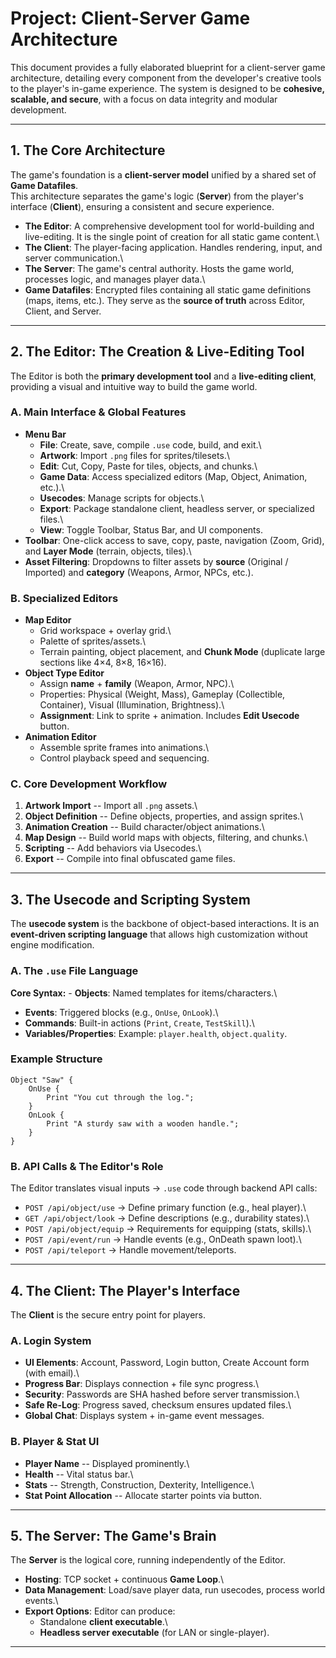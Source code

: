 # Project: Client-Server Game Architecture

This document provides a fully elaborated blueprint for a client-server
game architecture, detailing every component from the developer's
creative tools to the player's in-game experience. The system is
designed to be **cohesive, scalable, and secure**, with a focus on data
integrity and modular development.

------------------------------------------------------------------------

## 1. The Core Architecture

The game's foundation is a **client-server model** unified by a shared
set of **Game Datafiles**.\
This architecture separates the game's logic (**Server**) from the
player's interface (**Client**), ensuring a consistent and secure
experience.

-   **The Editor**: A comprehensive development tool for world-building
    and live-editing. It is the single point of creation for all static
    game content.\
-   **The Client**: The player-facing application. Handles rendering,
    input, and server communication.\
-   **The Server**: The game's central authority. Hosts the game world,
    processes logic, and manages player data.\
-   **Game Datafiles**: Encrypted files containing all static game
    definitions (maps, items, etc.). They serve as the **source of
    truth** across Editor, Client, and Server.

------------------------------------------------------------------------

## 2. The Editor: The Creation & Live-Editing Tool

The Editor is both the **primary development tool** and a **live-editing
client**, providing a visual and intuitive way to build the game world.

### A. Main Interface & Global Features

-   **Menu Bar**
    -   **File**: Create, save, compile `.use` code, build, and exit.\
    -   **Artwork**: Import `.png` files for sprites/tilesets.\
    -   **Edit**: Cut, Copy, Paste for tiles, objects, and chunks.\
    -   **Game Data**: Access specialized editors (Map, Object,
        Animation, etc.).\
    -   **Usecodes**: Manage scripts for objects.\
    -   **Export**: Package standalone client, headless server, or
        specialized files.\
    -   **View**: Toggle Toolbar, Status Bar, and UI components.
-   **Toolbar**: One-click access to save, copy, paste, navigation
    (Zoom, Grid), and **Layer Mode** (terrain, objects, tiles).\
-   **Asset Filtering**: Dropdowns to filter assets by **source**
    (Original / Imported) and **category** (Weapons, Armor, NPCs, etc.).

### B. Specialized Editors

-   **Map Editor**
    -   Grid workspace + overlay grid.\
    -   Palette of sprites/assets.\
    -   Terrain painting, object placement, and **Chunk Mode**
        (duplicate large sections like 4×4, 8×8, 16×16).
-   **Object Type Editor**
    -   Assign **name** + **family** (Weapon, Armor, NPC).\
    -   Properties: Physical (Weight, Mass), Gameplay (Collectible,
        Container), Visual (Illumination, Brightness).\
    -   **Assignment**: Link to sprite + animation. Includes **Edit
        Usecode** button.
-   **Animation Editor**
    -   Assemble sprite frames into animations.\
    -   Control playback speed and sequencing.

### C. Core Development Workflow

1.  **Artwork Import** -- Import all `.png` assets.\
2.  **Object Definition** -- Define objects, properties, and assign
    sprites.\
3.  **Animation Creation** -- Build character/object animations.\
4.  **Map Design** -- Build world maps with objects, filtering, and
    chunks.\
5.  **Scripting** -- Add behaviors via Usecodes.\
6.  **Export** -- Compile into final obfuscated game files.

------------------------------------------------------------------------

## 3. The Usecode and Scripting System

The **usecode system** is the backbone of object-based interactions. It
is an **event-driven scripting language** that allows high customization
without engine modification.

### A. The `.use` File Language

**Core Syntax:** - **Objects**: Named templates for items/characters.\
- **Events**: Triggered blocks (e.g., `OnUse`, `OnLook`).\
- **Commands**: Built-in actions (`Print`, `Create`, `TestSkill`).\
- **Variables/Properties**: Example: `player.health`, `object.quality`.

### Example Structure

``` text
Object "Saw" {
    OnUse {
        Print "You cut through the log.";
    }
    OnLook {
        Print "A sturdy saw with a wooden handle.";
    }
}
```

### B. API Calls & The Editor's Role

The Editor translates visual inputs → `.use` code through backend API
calls:

-   `POST /api/object/use` → Define primary function (e.g., heal
    player).\
-   `GET /api/object/look` → Define descriptions (e.g., durability
    states).\
-   `POST /api/object/equip` → Requirements for equipping (stats,
    skills).\
-   `POST /api/event/run` → Handle events (e.g., OnDeath spawn loot).\
-   `POST /api/teleport` → Handle movement/teleports.

------------------------------------------------------------------------

## 4. The Client: The Player's Interface

The **Client** is the secure entry point for players.

### A. Login System

-   **UI Elements**: Account, Password, Login button, Create Account
    form (with email).\
-   **Progress Bar**: Displays connection + file sync progress.\
-   **Security**: Passwords are SHA hashed before server transmission.\
-   **Safe Re-Log**: Progress saved, checksum ensures updated files.\
-   **Global Chat**: Displays system + in-game event messages.

### B. Player & Stat UI

-   **Player Name** -- Displayed prominently.\
-   **Health** -- Vital status bar.\
-   **Stats** -- Strength, Construction, Dexterity, Intelligence.\
-   **Stat Point Allocation** -- Allocate starter points via button.

------------------------------------------------------------------------

## 5. The Server: The Game's Brain

The **Server** is the logical core, running independently of the Editor.

-   **Hosting**: TCP socket + continuous **Game Loop**.\
-   **Data Management**: Load/save player data, run usecodes, process
    world events.\
-   **Export Options**: Editor can produce:
    -   Standalone **client executable**.\
    -   **Headless server executable** (for LAN or single-player).

------------------------------------------------------------------------
